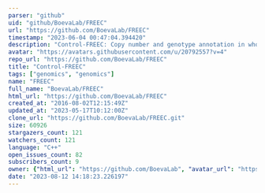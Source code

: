 ```yaml
---
parser: "github"
uid: "github/BoevaLab/FREEC"
url: "https://github.com/BoevaLab/FREEC"
timestamp: "2023-06-04 00:47:04.394420"
description: "Control-FREEC: Copy number and genotype annotation in whole genome and whole exome sequencing data"
avatar: "https://avatars.githubusercontent.com/u/20792557?v=4"
repo_url: "https://github.com/BoevaLab/FREEC"
title: "Control‑FREEC"
tags: ["genomics", "genomics"]
name: "FREEC"
full_name: "BoevaLab/FREEC"
html_url: "https://github.com/BoevaLab/FREEC"
created_at: "2016-08-02T12:15:49Z"
updated_at: "2023-05-17T10:12:00Z"
clone_url: "https://github.com/BoevaLab/FREEC.git"
size: 60926
stargazers_count: 121
watchers_count: 121
language: "C++"
open_issues_count: 82
subscribers_count: 9
owner: {"html_url": "https://github.com/BoevaLab", "avatar_url": "https://avatars.githubusercontent.com/u/20792557?v=4", "login": "BoevaLab", "type": "Organization"}
date: "2023-08-12 14:18:23.226197"
---
```

